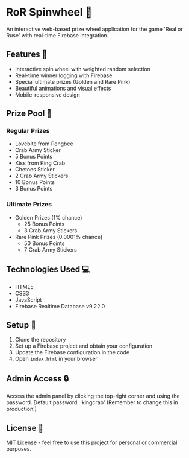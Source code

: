 # RoR Spinwheel 🎡

An interactive web-based prize wheel application for the game 'Real or Ruse' with real-time Firebase integration.

## Features 🌟

- Interactive spin wheel with weighted random selection
- Real-time winner logging with Firebase
- Special ultimate prizes (Golden and Rare Pink)
- Beautiful animations and visual effects
- Mobile-responsive design

## Prize Pool 🎁

### Regular Prizes
- Lovebite from Pengbee
- Crab Army Sticker
- 5 Bonus Points
- Kiss from King Crab
- Chetoes Sticker
- 2 Crab Army Stickers
- 10 Bonus Points
- 3 Bonus Points

### Ultimate Prizes
- Golden Prizes (1% chance)
  - 25 Bonus Points
  - 3 Crab Army Stickers
- Rare Pink Prizes (0.0001% chance)
  - 50 Bonus Points
  - 7 Crab Army Stickers

## Technologies Used 💻

- HTML5
- CSS3
- JavaScript
- Firebase Realtime Database v9.22.0

## Setup 🚀

1. Clone the repository
2. Set up a Firebase project and obtain your configuration
3. Update the Firebase configuration in the code
4. Open `index.html` in your browser

## Admin Access 🔒

Access the admin panel by clicking the top-right corner and using the password.
Default password: 'kingcrab' (Remember to change this in production!)

## License 📄

MIT License - feel free to use this project for personal or commercial purposes.
